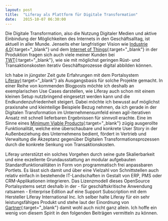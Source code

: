 ```yaml
---
layout: post
title:  "Liferay als Plattform für Digitale Transformation"
date:   2015-10-07 06:30:00
---
```


Die Digitale Transformation, also die Nutzung Digitaler Medien und aktive Einbindung  der Möglichkeiten des Internets in den Geschäftsalltag, ist aktuell in aller Munde. Jenseits eher langfristiger Vision wie [Industrie 4.0](http://www.plattform-i40.de){:target="_blank"} und dem [Internet of Things](http://www.wired.com/insights/2014/11/the-internet-of-things-bigger){:target="_blank"} in der Produktion fragen sich auch viele meiner Kunden bei [TWT](http://www.twt.de){:target="_blank"}, wie sie mit möglichst geringen Rüst- und Transaktionskosten iterativ Geschäftsprozesse digital abbilden können.

Ich habe in jüngster Zeit gute Erfahrungen mit dem Portalsystem [Liferay](https://www.liferay.com/de/){:target="_blank"} als Ausgangsbasis für solche Projekte gemacht. In einer Reihe von kommenden Blogposts möchte ich deshalb an exemplarischen Use Cases darstellen, wie Liferay auch schon mit einem kleinen Setup nutzbringend eingesetzt werden kann und die Endkundenzufriedenheit steigert. Dabei möchte ich bewusst auf möglichst praxisnahe und kleinteilige Beispiele Bezug nehmen, da ich gerade in der Digitalen Transformation im Unternehmensumfeld einen agil-iterativen Ansatz mit schnell lieferbaren Ergebnissen für sinnvoll erachte. Eine im Sinne eines [Minimum Viable Products](https://en.wikipedia.org/wiki/Minimum_viable_product){:target="_blank"} zügig ausgerollte Funktionalität, welche eine überschaubare und konkrete User Story in der Außenbeziehung des Unternehmens bedient, fördert in Vertrieb und Verwaltung die Akzeptanz gegenüber Digitalen Transformationsprozessen durch die konkrete Senkung von Transaktionskosten.

Liferay unterstützt ein solches Vorgehen durch seine gute Skalierbarkeit und eine exzellente Grundausstattung an modular aufgebauten Standardfunktionalitäten in Form von programmatisch frei anpassbaren Portlets. Es lässt sich damit und über eine Vielzahl  von Schnittstellen auch relativ einfach in bestehende IT-Landschaften in Gestalt von ERP, PMS oder CRM-Applikationen integrieren. Das Lizenzmodell dieses OpenSource Portalsystems setzt deshalb in der - für geschäftskritische Anwendung ratsamen - Enterprise Edition auf eine Support Subscription mit dem Hersteller Liferay International Inc. Ich selber halte Liferay für ein sehr leistungsfähiges Produkt und stehe laut der Einordnung von [Gartner](https://www.liferay.com/de/about-us/awards/gartnermq-portals){:target="_blank"} damit wohl auch nicht ganz allein. Ich hoffe ein wenig von diesem Spirit in den folgenden Beiträgen vermitteln zu können.


